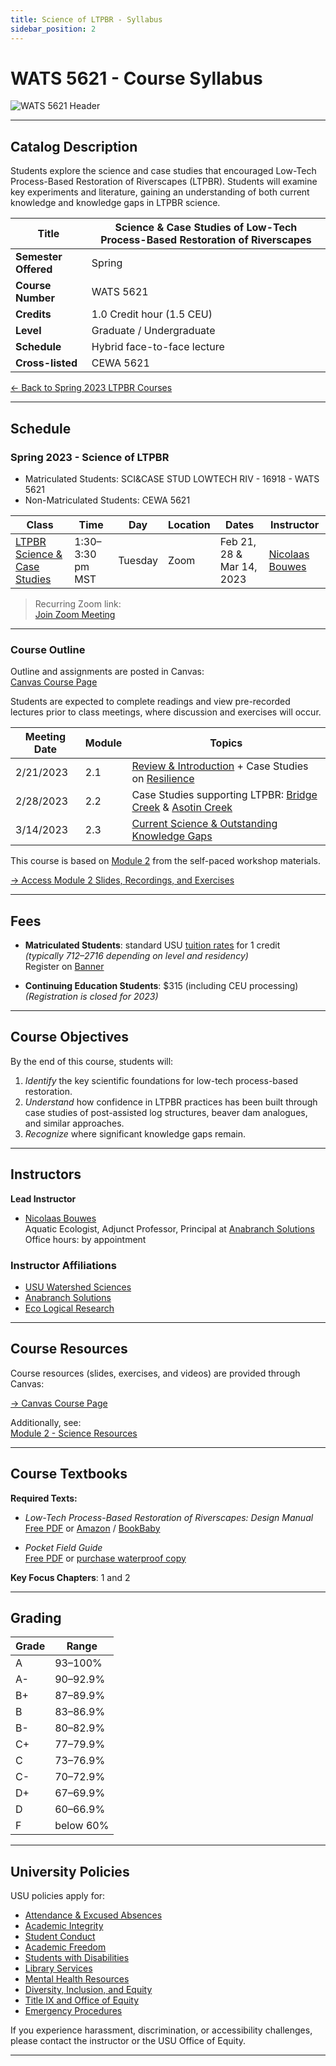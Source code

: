 ```yaml
---
title: Science of LTPBR - Syllabus
sidebar_position: 2
---
```


# WATS 5621 - Course Syllabus

![WATS 5621 Header](/img/courses/WATS-5621_header_C.png)

---

## Catalog Description

Students explore the science and case studies that encouraged Low-Tech Process-Based Restoration of Riverscapes (LTPBR). Students will examine key experiments and literature, gaining an understanding of both current knowledge and knowledge gaps in LTPBR science.

| **Title** | Science & Case Studies of Low-Tech Process-Based Restoration of Riverscapes |
|-----------|------------------------------------------------------------------------------|
| **Semester Offered** | Spring |
| **Course Number** | WATS 5621 |
| **Credits** | 1.0 Credit hour (1.5 CEU) |
| **Level** | Graduate / Undergraduate |
| **Schedule** | Hybrid face-to-face lecture |
| **Cross-listed** | CEWA 5621 |

[← Back to Spring 2023 LTPBR Courses](/workshops/2023/USU/)

---

## Schedule

### Spring 2023 - Science of LTPBR

- Matriculated Students: SCI&CASE STUD LOWTECH RIV - 16918 - WATS 5621
- Non-Matriculated Students: CEWA 5621

| Class | Time | Day | Location | Dates | Instructor |
|-------|------|-----|----------|-------|------------|
| [LTPBR Science & Case Studies](/workshops/2023/USU/WATS-5621/) | 1:30–3:30 pm MST | Tuesday | Zoom | Feb 21, 28 & Mar 14, 2023 | [Nicolaas Bouwes](/workshops/2020/SGI/#instruction-team) |

> Recurring Zoom link:  
[Join Zoom Meeting](https://usu-edu.zoom.us/j/84727348167?pwd=NkZaZ254andOaUorWmkzdkpGb0pIdz09)

---

### Course Outline

Outline and assignments are posted in Canvas:  
[Canvas Course Page](https://usu.instructure.com/courses/727630)

Students are expected to complete readings and view pre-recorded lectures prior to class meetings, where discussion and exercises will occur.

| Meeting Date | Module | Topics |
|--------------|--------|--------|
| 2/21/2023 | 2.1 | [Review & Introduction](http://lowtechpbr.restoration.usu.edu/workshops/2020/SGI/Modules/module2.html#b-mimicking--promoting-wood-accumulation--beaver-dam-activity) + Case Studies on [Resilience](http://lowtechpbr.restoration.usu.edu/workshops/2020/SGI/Modules/module2.html#e-building-resilience-with-low-tech) |
| 2/28/2023 | 2.2 | Case Studies supporting LTPBR: [Bridge Creek](http://lowtechpbr.restoration.usu.edu/workshops/2020/SGI/Modules/module2.html#c-beaver-dam-analogues-bridge-creek--birch-creek) & [Asotin Creek](http://lowtechpbr.restoration.usu.edu/workshops/2020/SGI/Modules/module2.html#d-post-assisted-log-structures-case-study-asotin-creek) |
| 3/14/2023 | 2.3 | [Current Science & Outstanding Knowledge Gaps](http://lowtechpbr.restoration.usu.edu/workshops/2020/SGI/Modules/module2.html#f-where-science-is-at-ongoing--outstanding-science) |

This course is based on [Module 2](/workshops/2020/SGI/Modules/module2.html) from the self-paced workshop materials.

[→ Access Module 2 Slides, Recordings, and Exercises](/workshops/2020/SGI/Modules/module2)

---

## Fees

- **Matriculated Students**: standard USU [tuition rates](https://www.usu.edu/registrar/registration/payment/) for 1 credit  
  *(typically $712–$2716 depending on level and residency)*  
  Register on [Banner](http://banner.usu.edu)

- **Continuing Education Students**: $315 (including CEU processing)  
  *(Registration is closed for 2023)*

---

## Course Objectives

By the end of this course, students will:

1. *Identify* the key scientific foundations for low-tech process-based restoration.
2. *Understand* how confidence in LTPBR practices has been built through case studies of post-assisted log structures, beaver dam analogues, and similar approaches.
3. *Recognize* where significant knowledge gaps remain.

---

## Instructors

**Lead Instructor**  
- [Nicolaas Bouwes](https://www.researchgate.net/profile/Nick_Bouwes)  
  Aquatic Ecologist, Adjunct Professor, Principal at [Anabranch Solutions](https://www.anabranchsolutions.com/nick-bouwes.html)  
  Office hours: by appointment

### Instructor Affiliations

- [USU Watershed Sciences](https://qcnr.usu.edu/wats/index)  
- [Anabranch Solutions](https://www.anabranchsolutions.com/)  
- [Eco Logical Research](https://www.eco-logical-research.com/)

---

## Course Resources

Course resources (slides, exercises, and videos) are provided through Canvas:

[→ Canvas Course Page](https://usu.instructure.com/courses/727630)

Additionally, see:  
[Module 2 - Science Resources](/workshops/2020/SGI/Modules/module2)

---

## Course Textbooks

**Required Texts:**

- *Low-Tech Process-Based Restoration of Riverscapes: Design Manual*  
  [Free PDF](/manual) or [Amazon](https://www.amazon.com/Low-Tech-Process-Based-Restoration-Riverscapes-Design/dp/1543972993) / [BookBaby](https://store.bookbaby.com/bookshop/book/index.aspx?bookURL=Low-Tech-Process-Based-Restoration-of-Riverscapes)

- *Pocket Field Guide*  
  [Free PDF](/resources/pocket) or [purchase waterproof copy](http://www.anabranchsolutions.com/store/p7/pocketguide.html)

**Key Focus Chapters**: 1 and 2

---

## Grading

| Grade | Range |
|-------|-------|
| A | 93–100% |
| A- | 90–92.9% |
| B+ | 87–89.9% |
| B | 83–86.9% |
| B- | 80–82.9% |
| C+ | 77–79.9% |
| C | 73–76.9% |
| C- | 70–72.9% |
| D+ | 67–69.9% |
| D | 60–66.9% |
| F | below 60% |

---

## University Policies

USU policies apply for:

- [Attendance & Excused Absences](https://catalog.usu.edu/content.php?catoid=12&navoid=3160)
- [Academic Integrity](https://studentconduct.usu.edu/studentcode/article6)
- [Student Conduct](https://studentconduct.usu.edu/studentcode/)
- [Academic Freedom](http://www.usu.edu/hr/files/uploads/Policies/403.pdf)
- [Students with Disabilities](http://www.usu.edu/drc/)
- [Library Services](http://libguides.usu.edu/rc)
- [Mental Health Resources](https://counseling.usu.edu/)
- [Diversity, Inclusion, and Equity](https://www.usu.edu/provost/diversity)
- [Title IX and Office of Equity](https://equity.usu.edu/)
- [Emergency Procedures](https://www.usu.edu/emergency)

If you experience harassment, discrimination, or accessibility challenges, please contact the instructor or the USU Office of Equity.

---
